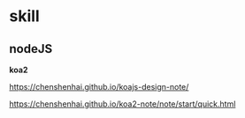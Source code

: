 # skill

## nodeJS

**koa2**

https://chenshenhai.github.io/koajs-design-note/

https://chenshenhai.github.io/koa2-note/note/start/quick.html

